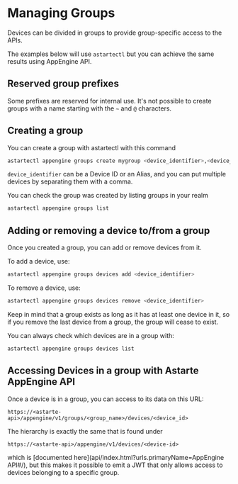 # Managing Groups

Devices can be divided in groups to provide group-specific access to the APIs.

The examples below will use `astartectl` but you can achieve the same results using AppEngine API.

## Reserved group prefixes

Some prefixes are reserved for internal use. It's not possible to create groups with a name starting
with the `~` and `@` characters.

## Creating a group

You can create a group with astartectl with this command

```bash
astartectl appengine groups create mygroup <device_identifier>,<device_identifier>
```

`device_identifier` can be a Device ID or an Alias, and you can put multiple devices by separating
them with a comma.

You can check the group was created by listing groups in your realm

```bash
astartectl appengine groups list
```

## Adding or removing a device to/from a group

Once you created a group, you can add or remove devices from it.

To add a device, use:

```bash
astartectl appengine groups devices add <device_identifier>
```

To remove a device, use:

```bash
astartectl appengine groups devices remove <device_identifier>
```

Keep in mind that a group exists as long as it has at least one device in it, so if you remove the
last device from a group, the group will cease to exist.

You can always check which devices are in a group with:

```bash
astartectl appengine groups devices list
```

## Accessing Devices in a group with Astarte AppEngine API

Once a device is in a group, you can access to its data on this URL:

`https://<astarte-api>/appengine/v1/groups/<group_name>/devices/<device_id>`

The hierarchy is exactly the same that is found under

`https://<astarte-api>/appengine/v1/devices/<device-id>`

which is [documented here](api/index.html?urls.primaryName=AppEngine API#/), but this makes it
possible to emit a JWT that only allows access to devices belonging to a specific group.
